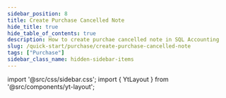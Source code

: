 ```yaml
---
sidebar_position: 8
title: Create Purchase Cancelled Note
hide_title: true
hide_table_of_contents: true
description: How to create purchae cancelled note in SQL Accounting
slug: /quick-start/purchase/create-purchase-cancelled-note
tags: ["Purchase"]
sidebar_class_name: hidden-sidebar-items
---
```


import '@src/css/sidebar.css';
import { YtLayout } from '@src/components/yt-layout';

<YtLayout 
    videoId="985uk4QDaCw"
/>
